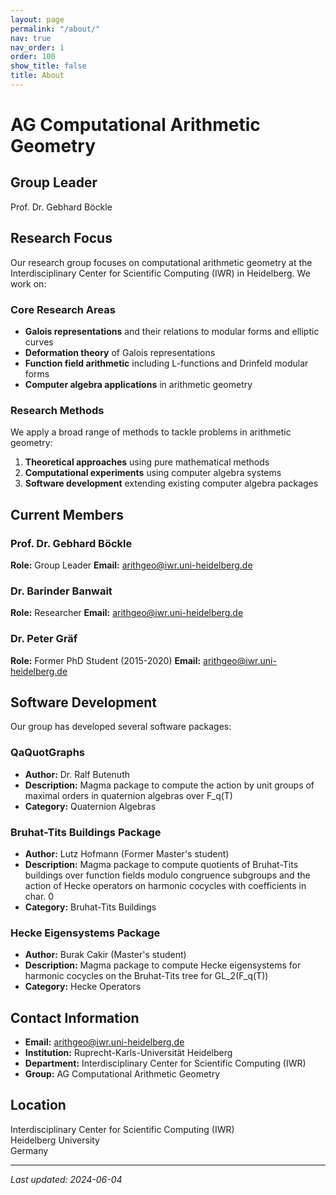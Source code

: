 ```yaml
---
layout: page
permalink: "/about/"
nav: true
nav_order: 1
order: 100
show_title: false
title: About
---
```

<h1 class="about-page-title">AG Computational Arithmetic Geometry</h1>

## Group Leader

<span class="leader-name">Prof. Dr. Gebhard Böckle</span>

## Research Focus

Our research group focuses on computational arithmetic geometry at the Interdisciplinary Center for Scientific Computing (IWR) in Heidelberg. We work on:

### Core Research Areas

- **Galois representations** and their relations to modular forms and elliptic curves
- **Deformation theory** of Galois representations
- **Function field arithmetic** including L-functions and Drinfeld modular forms
- **Computer algebra applications** in arithmetic geometry

### Research Methods

We apply a broad range of methods to tackle problems in arithmetic geometry:

1. **Theoretical approaches** using pure mathematical methods
2. **Computational experiments** using computer algebra systems
3. **Software development** extending existing computer algebra packages

## Current Members

### Prof. Dr. Gebhard Böckle
**Role:** Group Leader
**Email:** arithgeo@iwr.uni-heidelberg.de

### Dr. Barinder Banwait
**Role:** Researcher
**Email:** arithgeo@iwr.uni-heidelberg.de

### Dr. Peter Gräf
**Role:** Former PhD Student (2015-2020)
**Email:** arithgeo@iwr.uni-heidelberg.de

## Software Development

Our group has developed several software packages:

### QaQuotGraphs
- **Author:** Dr. Ralf Butenuth
- **Description:** Magma package to compute the action by unit groups of maximal orders in quaternion algebras over F_q(T)
- **Category:** Quaternion Algebras

### Bruhat-Tits Buildings Package
- **Author:** Lutz Hofmann (Former Master's student)
- **Description:** Magma package to compute quotients of Bruhat-Tits buildings over function fields modulo congruence subgroups and the action of Hecke operators on harmonic cocycles with coefficients in char. 0
- **Category:** Bruhat-Tits Buildings

### Hecke Eigensystems Package
- **Author:** Burak Cakir (Master's student)
- **Description:** Magma package to compute Hecke eigensystems for harmonic cocycles on the Bruhat-Tits tree for GL_2(F_q(T))
- **Category:** Hecke Operators

## Contact Information

- **Email:** arithgeo@iwr.uni-heidelberg.de
- **Institution:** Ruprecht-Karls-Universität Heidelberg
- **Department:** Interdisciplinary Center for Scientific Computing (IWR)
- **Group:** AG Computational Arithmetic Geometry

## Location

Interdisciplinary Center for Scientific Computing (IWR)  
Heidelberg University  
Germany

---

*Last updated: 2024-06-04*

<style>
/* Light mode About page title and leader name colors */
.page-article h1,
.about-page-title {
  color: var(--white) !important;
}

.page-article .leader-name {
  color: var(--heidelberg-red);
}

/* Improve title/subtitle visibility in dark mode on About and Links */
[data-theme="dark"] .page-article h1,
body.dark-mode .page-article h1,
[data-theme="dark"] .page-article h2,
body.dark-mode .page-article h2 {
  color: var(--text-primary) !important;
}

[data-theme="dark"] .page-article .desc,
body.dark-mode .page-article .desc {
  color: var(--text-muted) !important;
}

/* Ensure profile/image blocks on About stay visible in dark mode */
[data-theme="dark"] .profile img,
body.dark-mode .profile img,
[data-theme="dark"] .profile .more-info,
body.dark-mode .profile .more-info {
  filter: none !important;
  opacity: 1 !important;
  visibility: visible !important;
}
</style>
